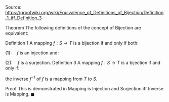 # 

Source: https://proofwiki.org/wiki/Equivalence_of_Definitions_of_Bijection/Definition_1_iff_Definition_3



Theorem
The following definitions of the concept of Bijection are equivalent:

Definition 1
A mapping $f: S \to T$ is a bijection if and only if both:

$(1): \quad f$ is an injection
and:

$(2): \quad f$ is a surjection.
Definition 3
A mapping $f: S \to T$ is a bijection if and only if:

the inverse $f^{-1}$ of $f$ is a mapping from $T$ to $S$.


Proof
This is demonstrated in Mapping is Injection and Surjection iff Inverse is Mapping.
$\blacksquare$





